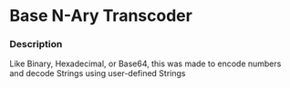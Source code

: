 # Base N-Ary Transcoder

### Description
Like Binary, Hexadecimal, or Base64, this was made to encode numbers and decode Strings using user-defined Strings